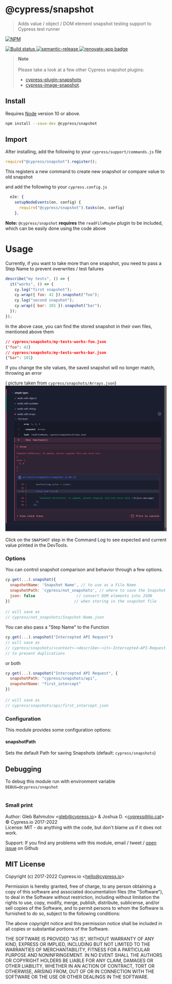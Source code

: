 # @cypress/snapshot

> Adds value / object / DOM element snapshot testing support to Cypress test runner

[![NPM][npm-icon] ][npm-url]

[![Build status][ci-image] ][ci-url]
[![semantic-release][semantic-image] ][semantic-url]
[![renovate-app badge][renovate-badge]][renovate-app]

> **Note** \
> \
> Please take a look at a few other Cypress snapshot plugins:
>
> - [cypress-plugin-snapshots](https://github.com/meinaart/cypress-plugin-snapshots)
> - [cypress-image-snapshot](https://github.com/palmerhq/cypress-image-snapshot).

## Install

Requires [Node](https://nodejs.org/en/) version 10 or above.

```sh
npm install --save-dev @cypress/snapshot
```

## Import

After installing, add the following to your `cypress/support/commands.js` file

```js
require("@cypress/snapshot").register();
```
This registers a new command to create new snapshot or compare value to old snapshot

and add the following to your `cypress.config.js`

```js
  e2e: {
    setupNodeEvents(on, config) {
      require("@cypress/snapshot").tasks(on, config)
    },
```

**Note:** `@cypress/snapshot` **requires** the `readFileMaybe` plugin to be included, which can be easily done using the code above


# Usage

Currently, if you want to take more than one snapshot, you need to pass a Step Name to prevent overwrites / test failures

```js
describe("my tests", () => {
  it("works", () => {
    cy.log("first snapshot");
    cy.wrap({ foo: 42 }).snapshot("foo");
    cy.log("second snapshot");
    cy.wrap({ bar: 101 }).snapshot("bar");
  });
});
```

In the above case, you can find the stored snapshot in their own files, mentioned above them

```json
// cypress/snapshots/my-tests-works-foo.json
{"foo": 42}
// cypress/snapshots/my-tests-works-bar.json
{"bar": 101}
```

If you change the site values, the saved snapshot will no longer match, throwing an error

( picture taken from `cypress/snapshots/Arrays.json`)
![Snapshot mismatch](.github/assets/updated-mismatch.png)

Click on the `SNAPSHOT` step in the Command Log to see expected and current value printed in the DevTools.

### Options

You can control snapshot comparison and behavior through a few options.

```js
cy.get(...).snapshot({
  snapshotName: 'Snapshot Name', // to use as a File Name
  snapshotPath: 'cypress/not_snapshots', // where to save the Snapshot
  json: false                  // convert DOM elements into JSON 
})                            // when storing in the snapshot file

// will save as 
// cypress/not_snapshots/Snapshot-Name.json
```

You can also pass a "Step Name" to the Function

```js
cy.get(...).snapshot("Intercepted API Request")
// will save as 
// cypress/snapshots/<context>-<describe>-<it>-Intercepted-API-Request.json
// to prevent duplications
```

or both

```js
cy.get(...).snapshot("Intercepted API Request", {
  snapshotPath: "cypress/snapshots/api",
  snapshotName: "first_intercept" 
})

// will save as 
// cypress/snapshots/api/first_intercept.json
```

### Configuration

This module provides some configuration options:

#### snapshotPath
Sets the default Path for saving Snapshots (default: `cypress/snapshots`)

## Debugging

To debug this module run with environment variable `DEBUG=@cypress/snapshot`

# 

### Small print

Author: Gleb Bahmutov &lt;gleb@cypress.io&gt; &amp;  Joshua D. &lt;[cypress@lio.cat](mailto:cypress@lio.cat)&gt; &copy; Cypress.io 2017-2022
<br>
License: MIT - do anything with the code, but don't blame us if it does not work.

Support: If you find any problems with this module, email / tweet /
[open issue](https://github.com/cypress-io/snapshot/issues) on Github

## MIT License

Copyright (c) 2017-2022 Cypress.io &lt;hello@cypress.io&gt;

Permission is hereby granted, free of charge, to any person
obtaining a copy of this software and associated documentation
files (the "Software"), to deal in the Software without
restriction, including without limitation the rights to use,
copy, modify, merge, publish, distribute, sublicense, and/or sell
copies of the Software, and to permit persons to whom the
Software is furnished to do so, subject to the following
conditions:

The above copyright notice and this permission notice shall be
included in all copies or substantial portions of the Software.

THE SOFTWARE IS PROVIDED "AS IS", WITHOUT WARRANTY OF ANY KIND,
EXPRESS OR IMPLIED, INCLUDING BUT NOT LIMITED TO THE WARRANTIES
OF MERCHANTABILITY, FITNESS FOR A PARTICULAR PURPOSE AND
NONINFRINGEMENT. IN NO EVENT SHALL THE AUTHORS OR COPYRIGHT
HOLDERS BE LIABLE FOR ANY CLAIM, DAMAGES OR OTHER LIABILITY,
WHETHER IN AN ACTION OF CONTRACT, TORT OR OTHERWISE, ARISING
FROM, OUT OF OR IN CONNECTION WITH THE SOFTWARE OR THE USE OR
OTHER DEALINGS IN THE SOFTWARE.

[npm-icon]: https://nodei.co/npm/@cypress/snapshot.svg?downloads=true
[npm-url]: https://npmjs.org/package/@cypress/snapshot
[ci-image]: https://travis-ci.org/cypress-io/snapshot.svg?branch=master
[ci-url]: https://travis-ci.org/cypress-io/snapshot
[semantic-image]: https://img.shields.io/badge/%20%20%F0%9F%93%A6%F0%9F%9A%80-semantic--release-e10079.svg
[semantic-url]: https://github.com/semantic-release/semantic-release
[renovate-badge]: https://img.shields.io/badge/renovate-app-blue.svg
[renovate-app]: https://renovateapp.com/
